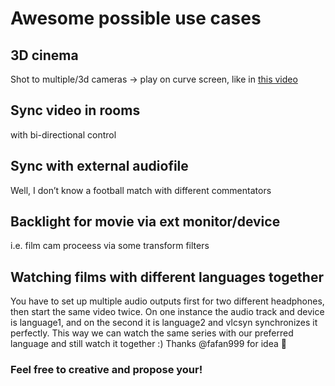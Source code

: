 # Awesome possible use cases

## **3D cinema**   
  Shot to multiple/3d cameras -> play on curve screen, like in [this video](https://youtu.be/PLd-00W2HEg)

## Sync video in rooms   
with bi-directional control

## Sync with external audiofile
Well, I don’t know a football match with different commentators

## Backlight for movie via ext monitor/device
i.e. film cam proceess via some transform filters

## Watching films with different languages together

You have to set up multiple audio outputs first for two different headphones, then start the same video twice. On one instance the audio track and device is language1, and on the second it is language2 and vlcsyn synchronizes it perfectly. This way we can watch the same series with our preferred language and still watch it together :)
Thanks @fafan999 for idea 🚀

### Feel free to creative and propose your! 
 
